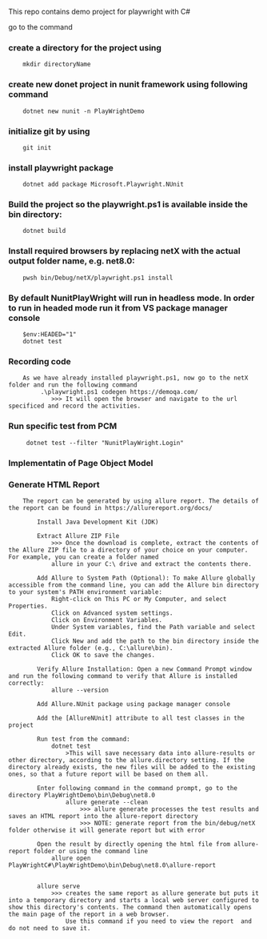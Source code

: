 This repo contains demo project for playwright with C#

go to the command 

### create a directory for the project using
		mkdir directoryName

### create new donet project in nunit framework using following command
		dotnet new nunit -n PlayWrightDemo

### initialize git by using
		git init

### install playwright package
		dotnet add package Microsoft.Playwright.NUnit

### Build the project so the playwright.ps1 is available inside the bin directory:
		dotnet build

### Install required browsers by replacing netX with the actual output folder name, e.g. net8.0:
		pwsh bin/Debug/netX/playwright.ps1 install

### By default NunitPlayWright will run in headless mode. In order to run in headed mode run it from VS package manager console
		$env:HEADED="1"
		dotnet test

### Recording code
		As we have already installed playwright.ps1, now go to the netX folder and run the following command
			 .\playwright.ps1 codegen https://demoqa.com/
				>>> It will open the browser and navigate to the url specificed and record the activities.

### Run specific test from PCM
		 dotnet test --filter "NunitPlayWright.Login"

### Implementatin of Page Object Model

### Generate HTML Report
		The report can be generated by using allure report. The details of the report can be found in https://allurereport.org/docs/ 

			Install Java Development Kit (JDK)

			Extract Allure ZIP File
				>>> Once the download is complete, extract the contents of the Allure ZIP file to a directory of your choice on your computer. For example, you can create a folder named
				allure in your C:\ drive and extract the contents there.

			Add Allure to System Path (Optional): To make Allure globally accessible from the command line, you can add the Allure bin directory to your system's PATH environment variable:
				Right-click on This PC or My Computer, and select Properties.
				Click on Advanced system settings.
				Click on Environment Variables.
				Under System variables, find the Path variable and select Edit.
				Click New and add the path to the bin directory inside the extracted Allure folder (e.g., C:\allure\bin).
				Click OK to save the changes.

			Verify Allure Installation: Open a new Command Prompt window and run the following command to verify that Allure is installed correctly:
				allure --version

			Add Allure.NUnit package using package manager console

			Add the [AllureNUnit] attribute to all test classes in the project

			Run test from the command:
				dotnet test
					>This will save necessary data into allure-results or other directory, according to the allure.directory setting. If the directory already exists, the new files will be added to the existing ones, so that a future report will be based on them all.
			
			Enter following command in the command prompt, go to the directory PlayWrightDemo\bin\Debug\net8.0
					allure generate --clean
						>>> allure generate processes the test results and saves an HTML report into the allure-report directory
						>>> NOTE: generate report from the bin/debug/netX folder otherwise it will generate report but with error
			
			Open the result by directly opening the html file from allure-report folder or using the command line
				allure open PlayWrightC#\PlayWrightDemo\bin\Debug\net8.0\allure-report
				

			allure serve
				>>> creates the same report as allure generate but puts it into a temporary directory and starts a local web server configured to show this directory's contents. The command then automatically opens the main page of the report in a web browser.
					Use this command if you need to view the report  and do not need to save it.
